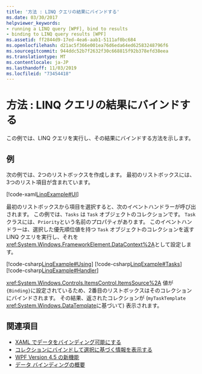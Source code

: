 ```yaml
---
title: '方法 : LINQ クエリの結果にバインドする'
ms.date: 03/30/2017
helpviewer_keywords:
- running a LINQ query [WPF], bind to results
- binding to LINQ query results [WPF]
ms.assetid: ff2844d9-17ed-4ea6-aab1-5111af0bc684
ms.openlocfilehash: d21ac5f366e001ea76d6eda64ed62583248796f6
ms.sourcegitcommit: 944ddc52b7f2632f30c668815f92b378efd38eea
ms.translationtype: MT
ms.contentlocale: ja-JP
ms.lasthandoff: 11/03/2019
ms.locfileid: "73454418"
---
```

# <a name="how-to-bind-to-the-results-of-a-linq-query"></a>方法 : LINQ クエリの結果にバインドする

この例では、LINQ クエリを実行し、その結果にバインドする方法を示します。

## <a name="example"></a>例

次の例では、2つのリストボックスを作成します。 最初のリストボックスには、3つのリスト項目が含まれています。

[!code-xaml[LinqExample#UI](~/samples/snippets/csharp/VS_Snippets_Wpf/LinqExample/CSharp/Window1.xaml#ui)]

最初のリストボックスから項目を選択すると、次のイベントハンドラーが呼び出されます。 この例では、`Tasks` は `Task` オブジェクトのコレクションです。 `Task` クラスには、`Priority`という名前のプロパティがあります。 このイベントハンドラーは、選択した優先順位値を持つ `Task` オブジェクトのコレクションを返す LINQ クエリを実行し、それを <xref:System.Windows.FrameworkElement.DataContext%2A>として設定します。

[!code-csharp[LinqExample#Using](~/samples/snippets/csharp/VS_Snippets_Wpf/LinqExample/CSharp/Window1.xaml.cs#using)]
[!code-csharp[LinqExample#Tasks](~/samples/snippets/csharp/VS_Snippets_Wpf/LinqExample/CSharp/Window1.xaml.cs#tasks)]
[!code-csharp[LinqExample#Handler](~/samples/snippets/csharp/VS_Snippets_Wpf/LinqExample/CSharp/Window1.xaml.cs#handler)]

<xref:System.Windows.Controls.ItemsControl.ItemsSource%2A> 値が `{Binding}`に設定されているため、2番目のリストボックスはそのコレクションにバインドされます。 その結果、返されたコレクションが (`myTaskTemplate` <xref:System.Windows.DataTemplate>に基づいて) 表示されます。

## <a name="see-also"></a>関連項目

- [XAML でデータをバインディング可能にする](how-to-make-data-available-for-binding-in-xaml.md)
- [コレクションにバインドして選択に基づく情報を表示する](how-to-bind-to-a-collection-and-display-information-based-on-selection.md)
- [WPF Version 4.5 の新機能](../getting-started/whats-new.md)
- [データ バインディングの概要](../../../desktop-wpf/data/data-binding-overview.md)
